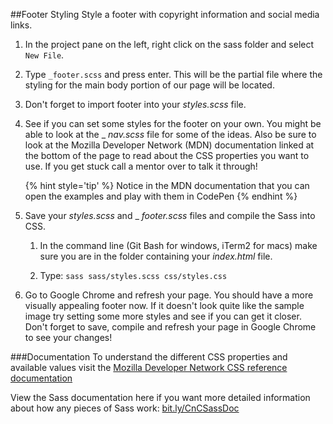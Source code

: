 ##Footer Styling
Style a footer with copyright information and social media links.

1. In the project pane on the left, right click on the sass folder and select `New File`. 

2. Type `_footer.scss` and press enter. This will be the partial file where the styling for the main body portion of our page will be located.

3. Don't forget to import footer into your _styles.scss_ file.

4. See if you can set some styles for the footer on your own.  You might be able to look at the _ _nav.scss_ file for some of the ideas. Also be sure to look at the Mozilla Developer Network (MDN) documentation linked at the bottom of the page to read about the CSS properties you want to use. If you get stuck call a mentor over to talk it through!

    {% hint style='tip' %}
    Notice in the MDN documentation that you can open the examples and play with them in CodePen
    {% endhint %}
    
    
    
6. Save your _styles.scss_ and _ _footer.scss_ files and compile the Sass into CSS. 
    
    1. In the command line (Git Bash for windows, iTerm2 for macs) make sure you are in the folder containing your _index.html_ file.
    
    2.  Type: `sass sass/styles.scss css/styles.css`

7. Go to Google Chrome and refresh your page. You should have a more visually appealing footer now.  If it doesn't look quite like the sample image try setting some more styles and see if you can get it closer.  Don't forget to save, compile and refresh your page in Google Chrome to see your changes!


###Documentation
To understand the different CSS properties and available values visit the [Mozilla Developer Network CSS reference documentation](https://developer.mozilla.org/en-US/docs/Web/CSS/Reference)

View the Sass documentation here if you want more detailed information about how any pieces of Sass work: [bit.ly/CnCSassDoc](http://bit.ly/CnCSassDoc) 
